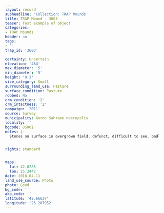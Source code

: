 ```yaml
---
layout: record
subheadline: 'Collection: TRAP Mounds'
title: TRAP Mound - 3603
teaser: Test example of object
categories:
- TRAP Mounds
header: no
tags:
- ''
trap_id: '3603'

certainty: Uncertain
elevation: '464'
max_diameter: '5'
min_diameter: '5'
height: '0.2'
size_category: Small
surrounding_land_use: Pasture
surface_condition: Pasture
robbed: No
crm_condition: '2'
crm_intactness: '2'
campaign: '2011'
source: Survey
municipality: Gorno Sahrane necropolis
locality: ''
bgcode: DS001
notes: |-
  Stones on surface in overgrown field, defunct, difficult to see, badly damaged by agricultural activity.


rights: standard


maps:
  lat: 42.6285
  lon: 25.2442
date: 2018-04-11
land_use_source: Photo
photo: Good
bg_code: ''
akb_code: ''
latitude: '42.66637'
longitude: '25.207952'
---
```

